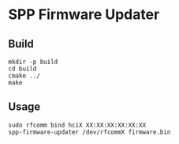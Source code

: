 SPP Firmware Updater
====================

## Build

```
mkdir -p build
cd build
cmake ../
make
```

## Usage

```
sudo rfcomm bind hciX XX:XX:XX:XX:XX:XX
spp-firmware-updater /dev/rfcommX firmware.bin
```
